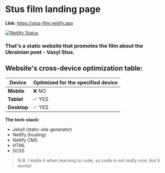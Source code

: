 # Stus film landing page
**LInk:** https://stus-film.netlify.app

[![Netlify Status](https://api.netlify.com/api/v1/badges/89a4cc0b-b214-47f0-8f50-62fe9a457ee1/deploy-status)](https://app.netlify.com/sites/stus-film/deploys)

### That's a static website that promotes the film about the Ukrainian poet - Vasyl Stus. 

## Website's cross-device optimization table:

| Device | Optimized for the specified device |
| ------ | ------ |
| **Mobile** | ❌  NO  |
| **Tablet** | ✅ YES  |
| **Desktop** | ✅ YES |

**The tech-stack:**
- Jekyll (static-site-generator)
- Netlify (hosting)
- Netlify CMS 
- HTML
- SCSS

> N.B. I made it when learning to code, so code is not really nice, but it works! 